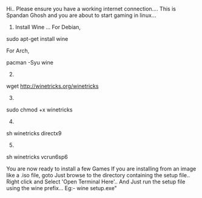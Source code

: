 Hi.. Please ensure you have a working internet connection....
This is Spandan Ghosh and you are about to start gaming in linux...

1. Install Wine ...
For Debian,

sudo apt-get install wine

For Arch,

pacman -Syu wine

2.

wget http://winetricks.org/winetricks

3.

sudo chmod +x winetricks

4.

sh winetricks directx9

5.
sh winetricks vcrun6sp6

You are now ready to install a few Games
If you are installing from an image like a .iso file, goto
Just browse to the directory containing the setup file.. 
Right click and Select 'Open Terminal Here'..
And Just run the setup file using the wine prefix...
Eg:-  wine setup.exe"
